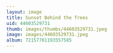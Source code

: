 ```yaml
---
layout: image
title: Sunset Behind the Trees
uid: 44603529731
thumb: images/thumbs/44603529731.jpeg
image: images/44603529731.jpeg
album: 72157701193557585
---
```


